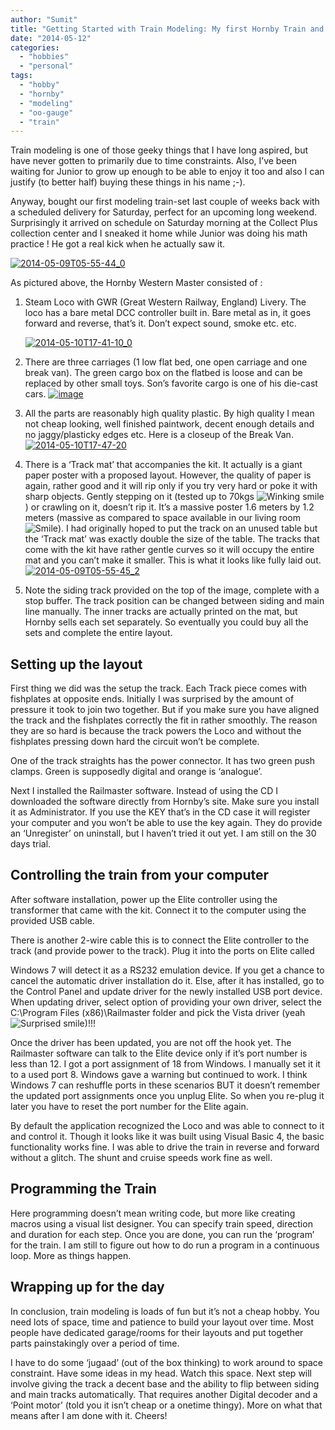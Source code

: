 ```yaml
---
author: "Sumit"
title: "Getting Started with Train Modeling: My first Hornby Train and Layout"
date: "2014-05-12"
categories: 
  - "hobbies"
  - "personal"
tags: 
  - "hobby"
  - "hornby"
  - "modeling"
  - "oo-gauge"
  - "train"
---
```


Train modeling is one of those geeky things that I have long aspired, but have never gotten to primarily due to time constraints. Also, I’ve been waiting for Junior to grow up enough to be able to enjoy it too and also I can justify (to better half) buying these things in his name ;-).

Anyway, bought our first modeling train-set last couple of weeks back with a scheduled delivery for Saturday, perfect for an upcoming long weekend. Surprisingly it arrived on schedule on Saturday morning at the Collect Plus collection center and I sneaked it home while Junior was doing his math practice ! He got a real kick when he actually saw it.

[![2014-05-09T05-55-44_0](images/2014-05-09t05-55-44_0_thumb.jpg "2014-05-09T05-55-44_0")](https://sumitmaitra.files.wordpress.com/2014/05/2014-05-09t05-55-44_0.jpg)

As pictured above, the Hornby Western Master consisted of :

1. Steam Loco with GWR (Great Western Railway, England) Livery. The loco has a bare metal DCC controller built in. Bare metal as in, it goes forward and reverse, that’s it. Don’t expect sound, smoke etc. etc.
    
    [![2014-05-10T17-41-10_0](images/2014-05-10t17-41-10_0_thumb.jpg "2014-05-10T17-41-10_0")](https://sumitmaitra.files.wordpress.com/2014/05/2014-05-10t17-41-10_0.jpg)
    
2. There are three carriages (1 low flat bed, one open carriage and one break van). The green cargo box on the flatbed is loose and can be replaced by other small toys. Son’s favorite cargo is one of his die-cast cars. [![image](images/image_thumb.png "image")](https://sumitmaitra.files.wordpress.com/2014/05/images/blog/image.png)
3. All the parts are reasonably high quality plastic. By high quality I mean not cheap looking, well finished paintwork, decent enough details and no jaggy/plasticky edges etc. Here is a closeup of the Break Van. [![2014-05-10T17-47-20](images/2014-05-10t17-47-20_thumb.jpg "2014-05-10T17-47-20")](https://sumitmaitra.files.wordpress.com/2014/05/2014-05-10t17-47-20.jpg)
4. There is a ‘Track mat’ that accompanies the kit. It actually is a giant paper poster with a proposed layout. However, the quality of paper is again, rather good and it will rip only if you try very hard or poke it with sharp objects. Gently stepping on it (tested up to 70kgs ![Winking smile](images/wlemoticon-winkingsmile.png)) or crawling on it, doesn’t rip it. It’s a massive poster 1.6 meters by 1.2 meters (massive as compared to space available in our living room ![Smile](images/wlemoticon-smile.png)). I had originally hoped to put the track on an unused table but the ‘Track mat’ was exactly double the size of the table. The tracks that come with the kit have rather gentle curves so it will occupy the entire mat and you can’t make it smaller. This is what it looks like fully laid out. [![2014-05-09T05-55-45_2](images/2014-05-09t05-55-45_2_thumb.jpg "2014-05-09T05-55-45_2")](https://sumitmaitra.files.wordpress.com/2014/05/2014-05-09t05-55-45_2.jpg)
5. Note the siding track provided on the top of the image, complete with a stop buffer. The track position can be changed between siding and main line manually. The inner tracks are actually printed on the mat, but Hornby sells each set separately. So eventually you could buy all the sets and complete the entire layout.

## Setting up the layout

First thing we did was the setup the track. Each Track piece comes with fishplates at opposite ends. Initially I was surprised by the amount of pressure it took to join two together. But if you make sure you have aligned the track and the fishplates correctly the fit in rather smoothly. The reason they are so hard is because the track powers the Loco and without the fishplates pressing down hard the circuit won’t be complete.

One of the track straights has the power connector. It has two green push clamps. Green is supposedly digital and orange is ‘analogue’.

Next I installed the Railmaster software. Instead of using the CD I downloaded the software directly from Hornby’s site. Make sure you install it as Administrator. If you use the KEY that’s in the CD case it will register your computer and you won’t be able to use the key again. They do provide an ‘Unregister’ on uninstall, but I haven’t tried it out yet. I am still on the 30 days trial.

## Controlling the train from your computer

After software installation, power up the Elite controller using the transformer that came with the kit. Connect it to the computer using the provided USB cable.

There is another 2-wire cable this is to connect the Elite controller to the track (and provide power to the track). Plug it into the ports on Elite called

Windows 7 will detect it as a RS232 emulation device. If you get a chance to cancel the automatic driver installation do it. Else, after it has installed, go to the Control Panel and update driver for the newly installed USB port device. When updating driver, select option of providing your own driver, select the C:\\Program Files (x86)\\Railmaster folder and pick the Vista driver (yeah ![Surprised smile](images/wlemoticon-surprisedsmile.png))!!!

Once the driver has been updated, you are not off the hook yet. The Railmaster software can talk to the Elite device only if it’s port number is less than 12. I got a port assignment of 18 from Windows. I manually set it it to a used port 8. Windows gave a warning but continued to work. I think Windows 7 can reshuffle ports in these scenarios BUT it doesn’t remember the updated port assignments once you unplug Elite. So when you re-plug it later you have to reset the port number for the Elite again.

By default the application recognized the Loco and was able to connect to it and control it. Though it looks like it was built using Visual Basic 4, the basic functionality works fine. I was able to drive the train in reverse and forward without a glitch. The shunt and cruise speeds work fine as well.

## Programming the Train

Here programming doesn’t mean writing code, but more like creating macros using a visual list designer. You can specify train speed, direction and duration for each step. Once you are done, you can run the ‘program’ for the train. I am still to figure out how to do run a program in a continuous loop. More as things happen.

## Wrapping up for the day

In conclusion, train modeling is loads of fun but it’s not a cheap hobby. You need lots of space, time and patience to build your layout over time. Most people have dedicated garage/rooms for their layouts and put together parts painstakingly over a period of time.

I have to do some ‘jugaad’ (out of the box thinking) to work around to space constraint. Have some ideas in my head. Watch this space. Next step will involve giving the track a decent base and the ability to flip between siding and main tracks automatically. That requires another Digital decoder and a ‘Point motor’ (told you it isn’t cheap or a onetime thingy). More on what that means after I am done with it. Cheers!
